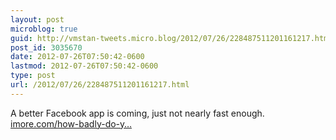 ```yaml
---
layout: post
microblog: true
guid: http://vmstan-tweets.micro.blog/2012/07/26/228487511201161217.html
post_id: 3035670
date: 2012-07-26T07:50:42-0600
lastmod: 2012-07-26T07:50:42-0600
type: post
url: /2012/07/26/228487511201161217.html
---
```

A better Facebook app is coming, just not nearly fast enough. <a href="http://www.imore.com/how-badly-do-you-want-all-new-all-better-facebook-iphone-app-well">imore.com/how-badly-do-y…</a>
